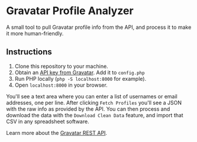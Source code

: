 # Gravatar Profile Analyzer

A small tool to pull Gravatar profile info from the API, and process it to make it more human-friendly.

## Instructions
1. Clone this repository to your machine.
2. Obtain an [API key from Gravatar](https://gravatar.com/developers/new-application). Add it to `config.php`
3. Run PHP locally (`php -S localhost:8000` for example).
4. Open `localhost:8000` in your browser.

You'll see a text area where you can enter a list of usernames or email addresses, one per line. After clicking `Fetch Profiles` you'll see a JSON with the raw info as provided by the API. You can then process and download the data with the `Download Clean Data` feature, and import that CSV in any spreadsheet software.

Learn more about the [Gravatar REST API](https://docs.gravatar.com/api/profiles/rest-api/).
